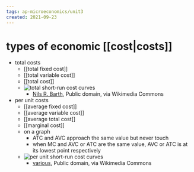 ```yaml
---
tags: ap-microeconomics/unit3 
created: 2021-09-23
---
```


# types of economic [[cost|costs]]

- total costs
	- [[total fixed cost]]
	- [[total variable cost]]
	- [[total cost]]
	- ![total short-run cost curves](https://upload.wikimedia.org/wikipedia/commons/3/34/CVP-TC-FC-VC.svg)
		- <a href="https://commons.wikimedia.org/wiki/File:CVP-TC-FC-VC.svg">Nils R. Barth</a>, Public domain, via Wikimedia Commons
- per unit costs
	- [[average fixed cost]]
	- [[average variable cost]]
	- [[average total cost]]
	- [[marginal cost]]
	- on a graph
		- ATC and AVC approach the same value but never touch
		- when MC and AVC or ATC are the same value, AVC or ATC is at its lowest point respectively
	- ![per unit short-run cost curves](https://upload.wikimedia.org/wikipedia/commons/c/c5/Shortruncostcurves.jpg)
		- <a href="https://commons.wikimedia.org/wiki/File:Shortruncostcurves.jpg">various</a>, Public domain, via Wikimedia Commons 
